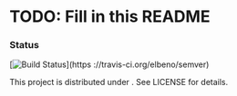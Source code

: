 # TODO: Fill in this README

### Status
[![Build Status](https://travis-ci.org/elbeno/semver.svg?branch=master)](https
://travis-ci.org/elbeno/semver)

This project is distributed under <some license>. See LICENSE for details.
